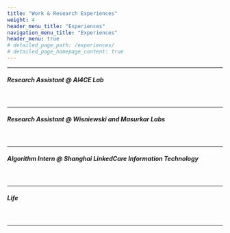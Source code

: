 ```yaml
---
title: "Work & Research Experiences"
weight: 4
header_menu_title: "Experiences"
navigation_menu_title: "Experiences"
header_menu: true
# detailed_page_path: /experiences/
# detailed_page_homepage_content: true
---
```


---

##### Research Assistant @ AI4CE Lab
<br />
<script src="https://cdn.jsdelivr.net/npm/publicalbum@latest/embed-ui.min.js" async></script>
<div class="pa-gallery-player-widget" style="width:100%; height:480px; display:none;"
  data-link="https://photos.app.goo.gl/n7f3koViXDopa9Ff8"
  data-title="ai4ce"
  data-description="7 new items added to shared album"
  data-delay="3">
  <object data="https://lh3.googleusercontent.com/pw/ADCreHdBJbeJwu0_PJIjv-qrwPrFaaNSwzUhgXZUNjtH2oLPT4c7H3QP32V_jYZSZC7Fx-vRHSnzv7_YpUtz3P3_FQ5mC7dn4x5siRMetJr0i5Hj3Blxozo6=w1920-h1080"></object>
  <object data="https://lh3.googleusercontent.com/pw/ADCreHc2GRr7CF3zJtvzMI_PJuN6qavWXRyZTPmguuI7BmbzY2MavECOMElyhInhwB9BYL7fIqnPlt4R2KwNWOToS1937irGX5j75ZXUOi6MBlU6BR34Q2r4=w1920-h1080"></object>
  <object data="https://lh3.googleusercontent.com/pw/ADCreHfXl00wViQkMcA_fZLLqGzELd376OsZBWjZH-PWSGINKVO6QSJpydLSBFsECbzNEeZjTR6iMxLmJFEsi7vL8cKn2ZPyIz4MWFW4mAbRLpG-_0Gdryi1=w1920-h1080"></object>
  <object data="https://lh3.googleusercontent.com/pw/ADCreHfy3iwMGKhyrlw_X7exEcuJBoLNRmyPyQKrBEp9bz0I3ACzIlfg7NMuSBYqDmGnK6efK0joMI36er3zrHKEmrqKS_6F9ekQSOFf9ZfsG35k8wEj5hwl=w1920-h1080"></object>
  <object data="https://lh3.googleusercontent.com/pw/ADCreHe-uPRwAfngvncAqnoWw4Q38GQEIZJ1Sbh-Qrzv9gkbmye3aIKsEm_nUnkJc_wYOa_XSfavqbvY5J9f-Iv_bxfG-7pshXE6Ur_KMCe9AFWtVubob1DD=w1920-h1080"></object>
  <object data="https://lh3.googleusercontent.com/pw/ADCreHdp-P7HKtSEJiUk_IkUMyDowCviV1ROXQfyBdIO_BkBxMTa0SM6Bv3CPVNIihiyeqasDciOzSDLa9GRGWiY43AbXtsgaJNxaD0g8rtMav1s07aJLxaN=w1920-h1080"></object>
  <object data="https://lh3.googleusercontent.com/pw/ADCreHf4f6ASpPBsG_tKvKNlvjR39pahvwA3mqe51LLrXe_XFZxEmABiFg04IQoD6Hi14XpzRbTjHsqB0RHnUczhiOL1iG1g-DsxsyNNEDmZ3PhMm7fxkaLA=w1920-h1080"></object>
</div>

---

##### Research Assistant @ Wisniewski and Masurkar Labs
<br />
<script src="https://cdn.jsdelivr.net/npm/publicalbum@latest/embed-ui.min.js" async></script>
<div class="pa-gallery-player-widget" style="width:100%; height:480px; display:none;"
  data-link="https://photos.app.goo.gl/jkUwMtu3Ki1qpK4B6"
  data-title="langone"
  data-description="13 new items added to shared album"
  data-delay="3">
  <object data="https://lh3.googleusercontent.com/pw/ADCreHdL5yBCdSFKN6gimeHD-gjYprmYPKUOOr--n3p47l5cD4wSVyqfQCKrWLXdhBX7tfulTzaNU6x0--oyd7WL2_SJfSHHGoXUtz-HzQTZlFU9Mtnz3uSh=w1920-h1080"></object>
  <object data="https://lh3.googleusercontent.com/pw/ADCreHdQmO-foqkzyGz4y2cCO3IH8QC61NcTcNTH97xKJ0ztb4jE52DNN46UAbKNnKApZZ5IwT--1en2s_dFNbUinWmpmanM32K_EHqPOSrLwm8KnhkoxM2K=w1920-h1080"></object>
  <object data="https://lh3.googleusercontent.com/pw/ADCreHdZoNgL_WPynembC-w4wDoepGbPOUg6CZCYS8z5mF6sareDFxxQtE6WuCrpmM8RHw3tRxZQgxGCl1-AKswcpNFozJqwwCSaVz_QDGCSNOPqZoIer6wc=w1920-h1080"></object>
  <object data="https://lh3.googleusercontent.com/pw/ADCreHfNF7_7Z8msMzoZw5SG1DJwJzXy44eCJdYwCnMaYzLwR_woKZ5JNIpHbPrtsUy2gGBHvO-anvHYvGS32IrubAWSWL3WQIcjdrJUOxPAMMhI1tbKfDz3=w1920-h1080"></object>
  <object data="https://lh3.googleusercontent.com/pw/ADCreHfvMpLkbPTgGELpRmmch_XfMaH71niONr_iWFJX6t45fjqpqQdaySiKz9Yy9MgsOgXGHowGm_ra2yyxJWvrryij7ou_mtY_DUpI3pKI29AN7YfmIGQN=w1920-h1080"></object>
  <object data="https://lh3.googleusercontent.com/pw/ADCreHfvWnSkZDrAaKWzZgTyMVCIZAKmLi5G20wAnlLGU3h0eiAdhKQSgXMJRbsyNm9pXRKDQBNFX5E2fcCpHhEolxVSOLDKST6yudd6yN1WCuVU9a84UsFQ=w1920-h1080"></object>
  <object data="https://lh3.googleusercontent.com/pw/ADCreHcw636LQHQvqu4rMjBjXx2fPYwGXKEmjGoqIKGX9hivrgKIUETfWQFAOuxqdbs7lajZkobUdqNzUo4PqRcK5Wyb5YfgyLs9HACrbJaypPivp9bozOwX=w1920-h1080"></object>
  <object data="https://lh3.googleusercontent.com/pw/ADCreHfMOdPbjJEZig061dNxwFyRjASRxKUNwI3BiwU41me6CSwq7G3koSOCrgJBtKOuQctI0-PQxN4GwASHpZoZlLJKz7We8P17vcyRk3KydDM6pYVUKliY=w1920-h1080"></object>
  <object data="https://lh3.googleusercontent.com/pw/ADCreHejRkewA00u-JX4pW4FUANwDdixNtHxxUH3eBkaVl7GW_THGzvOJElSKzbmXYUie94KPjMRYz76iVvAE9Z43YpSF0UixmzKIz2GJujiAjKIp0r9uQrc=w1920-h1080"></object>
  <object data="https://lh3.googleusercontent.com/pw/ADCreHdDf2dvf8yiUO3pDBvx1_B5NP8AEzQ5DAHW_RvYimqEpvhrrfiIQ-hA6oGqRYEicOz7gnGyBfFCARgKBI9keJjAU57Bfy4hczKNOXH-m8zKJcW0e22b=w1920-h1080"></object>
  <object data="https://lh3.googleusercontent.com/pw/ADCreHdKym19Dbr997l3vnlgqCXRhtJ-l-KHbOm5FDAJEO90yT19dW_aKL_pyu4Vp3OyeaZjHTBuQnyTsZ4wzYu54qafKXsRUwmruiCcrlV0_P_wY013VZyq=w1920-h1080"></object>
  <object data="https://lh3.googleusercontent.com/pw/ADCreHf7ZzKqC8Ydu3daDIbnoO4VspZDI_rCs3F8zCsng-83P0_kPUSVYWVzjiAClMN6S1imHDcwAWjkG3Kbx_5fl7xbqQZSxCTBHpj3miMeoVFPaGYq7GjE=w1920-h1080"></object>
  <object data="https://lh3.googleusercontent.com/pw/ADCreHdWKAkd4Ksk03pT77tzzWb5kyPLh7nZJeJM5YLRKWMGNdIb8tlFYlyfHeUq_KVpRPvag0YSe5xZjSgqOhJ02e47QZWmRrmSCv6ekHb2MhzSVKjBkWBJ=w1920-h1080"></object>
</div>

---

##### Algorithm Intern @ Shanghai LinkedCare Information Technology
<br />
<script src="https://cdn.jsdelivr.net/npm/publicalbum@latest/embed-ui.min.js" async></script>
<div class="pa-gallery-player-widget" style="width:100%; height:480px; display:none;"
  data-link="https://photos.app.goo.gl/PPyz7KJwXHvDbWtC9"
  data-title="linkedcare_new"
  data-description="10 new items added to shared album"
  data-delay="3">
  <object data="https://lh3.googleusercontent.com/pw/ADCreHfHfnUASpGsGNBJb-gRf2nvAD2s1gGZmSHUXS-Mc0aNAVOYxRMaa97aZowxxXb8Y-pZJ4BNo_pLye3grnp9EFYNXSO6rTPDh9dnAo2oJDEwevDeQoom=w1920-h1080"></object>
  <object data="https://lh3.googleusercontent.com/pw/ADCreHdYa9a6rj02ojnXJixJvws8xlZBnfu5eU3V2hIMTlH0LIwRXJ0HALei_mY5yjCIjwJsP26DewMUDb3YD4fltZQkgc4MSYSsq-6GmM45alysSxHJtt5M=w1920-h1080"></object>
  <object data="https://lh3.googleusercontent.com/pw/ADCreHeaVeTvJ--9GCaNQ0LhRSOPS3JxJp__A-kX5zTs-0tJ9CALrAKa-Kxq24BG7OCUOFJigqKZ7oCuE5MBqOT1-F3go_39c0yo_Orag8U0oTuMarcxbkis=w1920-h1080"></object>
  <object data="https://lh3.googleusercontent.com/pw/ADCreHeUBR8-uH_nUFj6k8AAVELF_JjVMmpn_92EcDpfTzO-cA6Z028GEhnvHKLnmbTd6BRA6FLHv_esZGGJYIQCT-1ZnPcImXSyWpxDl_gjkZlk8uzYHacI=w1920-h1080"></object>
  <object data="https://lh3.googleusercontent.com/pw/ADCreHfTIHlXNIuF50mA8Kl0at2qeXhY31GkkGmx_RknKRaTnHSp7ClXcziLx3NfHMuSzVT3VftvH95lvMp8gWRBmd5y-uBQ6PjAMAUVg0NI-cBMDgBiTyTG=w1920-h1080"></object>
  <object data="https://lh3.googleusercontent.com/pw/ADCreHeY5wll3_LWO0IkwbpPCekCgt2NiSyb05XDWsJxIvL2EJP6ycWSbQCYbrVP6-niT5XBlRITsSVL3YfVTjGlvCzvLAeQ4VmgeBHF8OtL4qLE4bnOFuHU=w1920-h1080"></object>
  <object data="https://lh3.googleusercontent.com/pw/ADCreHfVLYQ06M0XWuI8HVgmYSd1d7qNl6oWxGVbOkJiKmCLr0WEASgIlDjYnQ6ECE0hxxJJZcTozbTCOvlrsmiK9Y4TzSbk3T0N0lpHmxRPJAkt7edPzkD7=w1920-h1080"></object>
  <object data="https://lh3.googleusercontent.com/pw/ADCreHe07FkRCOfngRaMboeMhHvu1AQmrTt6Oan0Y9WCpTSCu8LhCmd9gSdCmuv2caLKbldtYypiTgNIey8ZmuTnqwjV3SnhGu4XZyPW84TFmoxZFpNxXHXh=w1920-h1080"></object>
  <object data="https://lh3.googleusercontent.com/pw/ADCreHcBDkAPC8ZRDcXYuE-lGLmtxNYhcSb1abc6TA3CzjJ7ss7wSqi-xoKGQNsy5Ld3xE4brcNo9lYurPBNckL-Z2HkckMD3JmPnL-Xrsy1dafc0ytDEyJz=w1920-h1080"></object>
  <object data="https://lh3.googleusercontent.com/pw/ADCreHdEk3SQWduZp1n4F3hQ-8_5b1RAW2ks3vH1ezQ1LYfG6XHZR365Daa_wZf6585eFhxLHSzVXWmB7Q3eTKo_ge6Lx9_xsEqfp-TSd1WXbjhlHUPiFv84=w1920-h1080"></object>
</div>


---

##### Life
<br />
<script src="https://cdn.jsdelivr.net/npm/publicalbum@latest/embed-ui.min.js" async></script>
<div class="pa-gallery-player-widget" style="width:100%; height:480px; display:none;"
  data-link="https://photos.app.goo.gl/4vmoX6ASWLERXkPR6"
  data-title="life"
  data-description="16 new items added to shared album"
  data-delay="3">
  <object data="https://lh3.googleusercontent.com/pw/ADCreHcYb_nPF5C7Zflj6PV4JoxGiz4kapexlrGJP3Xr50e8OVi2DSOBNlmiatK-6gD2HIEy0nqIp7X2g8Ue6J7pocLpNRuTkD1FljiTJbvCNWa8KcUe8HWz=w1920-h1080"></object>
  <object data="https://lh3.googleusercontent.com/pw/ADCreHcEqsq1z01t3Kh3ksKFoAZG0RoUv-OfHevtfeD5u9LY5Wq9lxVEyjGgn0CcVrOVADZ7l_5p2HeITxIuGI0qXXGC254krtx-P6okY9wKjhpJf_IaGprr=w1920-h1080"></object>
  <object data="https://lh3.googleusercontent.com/pw/ADCreHcUxA-AFdBxmj4T2JoGiUtUTlVpe5BXjUvXCDP-zKlB6eq4YEnmfj-qScFvmheSLfihXs0-TWScwQBQGIclToPfVNGTVp7hUA9OVqTx2FumUaigmZoR=w1920-h1080"></object>
  <object data="https://lh3.googleusercontent.com/pw/ADCreHcGR7uLz2kffRKCYf3PikVN1B_yxd-xTjHH_C3Fhzagm6Av0oyyJYURB8jCsBEs8he_LVS5Apo9ohivcMkwDDViLq08DtDCFaZKo7gP6Aos_9e_8ybq=w1920-h1080"></object>
  <object data="https://lh3.googleusercontent.com/pw/ADCreHe74n5xX1llUj6wmNjww_S45dMjgSI-GoGDp61qqnIUqaIqNRPiNqRHRVRYItg_TibWWxoridkb0ZvfXTZnET8LpweNWybYoGfQ74A9vbsgtmfsqELN=w1920-h1080"></object>
  <object data="https://lh3.googleusercontent.com/pw/ADCreHdRJf21AvoQSMXbkWl16AgkkphurCWyO1tBvVbM4Fki6CkDgEtqNZK67dbEl9psE-H-URV8iFjWd9Vt9WFf6DCd_TKOcPRnprR8FD17v7Ro2FkQiN9b=w1920-h1080"></object>
  <object data="https://lh3.googleusercontent.com/pw/ADCreHf-AqA8x4Xn75QpqRFuzvv97d9JceCkt0weUflcPS8XYFomvGlawOCbqlWWlZQenhYQ1QigQ7NMuQjR0c3D0gTfQxc2rAxxVGcu1VoR8lRaYDAcZlyc=w1920-h1080"></object>
  <object data="https://lh3.googleusercontent.com/pw/ADCreHcXDTSCLkBGKVMY-nR_YzMKMjh4WJEjrmnuHaCvWVGanc7Gs_ptDw18ZZDVh1ky7DN4nfY8OLb6WcafeVxawAXymscLsYTlvoIXnS-TvfoI37aIDBrS=w1920-h1080"></object>
  <object data="https://lh3.googleusercontent.com/pw/ADCreHcOYXvU6wiPo7-51ZrgROZ5gVF-BBlj5POrJluJv5S2G167sv9XyK0IqiCVAt8MGLdVzunbB-3IjmzPhzR1k6Ufs59TEF1bPTYDLJtzjkOB4xaT5nMZ=w1920-h1080"></object>
  <object data="https://lh3.googleusercontent.com/pw/ADCreHeJihLsxkbk2aEyRSY6Bs7JxaN_C1GfTWK5-Ih64mH01yWeisDAA8evjubmsDXotSUZxlXyGeqZxU4GKywDU3piNRU2SLth8r1s0scRO21fEuLgHURr=w1920-h1080"></object>
  <object data="https://lh3.googleusercontent.com/pw/ADCreHf-GQ_Zq68KQVl8hXZ1YBUTKNl9EQx2KgdrWkedBaQX7IKi22ucFD1SD4d5VbYDKJ5lp-B39vE49g_HB0NjkQoZgkLc-w-wXPaQxmQjFoMDZ3cVuiRH=w1920-h1080"></object>
  <object data="https://lh3.googleusercontent.com/pw/ADCreHfF1QB-e6IKjHblfO0VEgwJejKH-Ouo6vC7xWIFoUUN_8pXfziTO1S_Tz_BefW0J5JrAbtDL6GXCRBr0GqhmvXoSeS4JW9j2gZIXB1zkOHoVQEP3IPI=w1920-h1080"></object>
  <object data="https://lh3.googleusercontent.com/pw/ADCreHflGxZHPutV1yinVlPMI9RIyo2eAHuPsTR0dbn9oZka2IQwqTFdV5idvRMlfIp-JPQB6AGsfXNVBuQ3B6h0zV8hatXoIzBrSoc6oG0ic0Ldz90QS_KD=w1920-h1080"></object>
  <object data="https://lh3.googleusercontent.com/pw/ADCreHcLW8wachawV5TY85d7wFegv8v9Ti8oLShkrOIEH-PiwPvVMcgPecUE4auoZjlWDGv7p7ZWelzIFRfqdedkhsM4iiMn-FDzmUrwLKbRxzUVUdsUUshz=w1920-h1080"></object>
  <object data="https://lh3.googleusercontent.com/pw/ADCreHdiF_LtBsJyGCboIT4Xo2Jls4798ehvQuVMC1IAYmLHKt02FMjwRu3_3j8Kt4j2t8stpD0JmcLFm9BHlCQxhGb5kKRQAQgEofS8lBvFhHQ-R6TXYAie=w1920-h1080"></object>
  <object data="https://lh3.googleusercontent.com/pw/ADCreHdKbUFw6HSmZisDt-Z3uwm82IpVyxP2BX6Bb6i0pALsDbhlAKWJiKIhFXp5em0nIT8XzIKP_9bIx6bF4do6Kx6lfD9HxLtTcKbDP4iRi5x1dhxA6KGj=w1920-h1080"></object>
</div>


---


